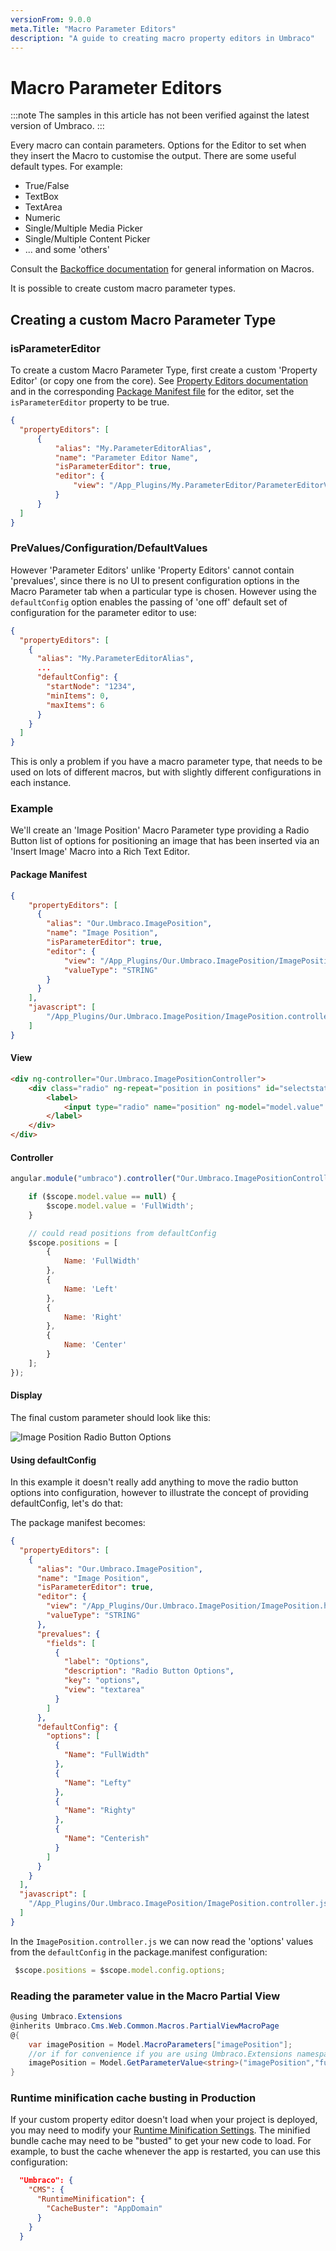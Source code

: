 ```yaml
---
versionFrom: 9.0.0
meta.Title: "Macro Parameter Editors"
description: "A guide to creating macro property editors in Umbraco"
---
```


# Macro Parameter Editors

:::note
The samples in this article has not been verified against the latest version of Umbraco.
:::

Every macro can contain parameters. Options for the Editor to set when they insert the Macro to customise the output. There are some useful default types.  For example:

* True/False
* TextBox
* TextArea
* Numeric
* Single/Multiple Media Picker
* Single/Multiple Content Picker
* ... and some 'others'

Consult the [Backoffice documentation](../../Fundamentals/Backoffice) for general information on Macros.

It is possible to create custom macro parameter types.

## Creating a custom Macro Parameter Type

### isParameterEditor

To create a custom Macro Parameter Type, first create a custom 'Property Editor' (or copy one from the core). See [Property Editors documentation](../Property-Editors/index.md) and in the corresponding [Package Manifest file](../Property-Editors/Package-Manifest/index.md) for the editor, set the `isParameterEditor` property to be true.

```json
{
  "propertyEditors": [
      {
          "alias": "My.ParameterEditorAlias",
          "name": "Parameter Editor Name",
          "isParameterEditor": true,
          "editor": {
              "view": "/App_Plugins/My.ParameterEditor/ParameterEditorView.html"
          }
      }
  ]
}
```

### PreValues/Configuration/DefaultValues

However 'Parameter Editors' unlike 'Property Editors' cannot contain 'prevalues', since there is no UI to present configuration options in the Macro Parameter tab when a particular type is chosen. However using the `defaultConfig` option enables the passing of 'one off' default set of configuration for the parameter editor to use:

```json
{
  "propertyEditors": [
    {
      "alias": "My.ParameterEditorAlias",
      ...
      "defaultConfig": {
        "startNode": "1234",
        "minItems": 0,
        "maxItems": 6
      }
    }
  ]
}

```

This is only a problem if you have a macro parameter type, that needs to be used on lots of different macros, but with slightly different configurations in each instance.

### Example

We'll create an 'Image Position' Macro Parameter type providing a Radio Button list of options for positioning an image that has been inserted via an 'Insert Image' Macro into a Rich Text Editor.

#### Package Manifest

```json
{
    "propertyEditors": [
      {
        "alias": "Our.Umbraco.ImagePosition",
        "name": "Image Position",
        "isParameterEditor": true,
        "editor": {
            "view": "/App_Plugins/Our.Umbraco.ImagePosition/ImagePosition.html",
            "valueType": "STRING"
        }
      }
    ],
    "javascript": [
        "/App_Plugins/Our.Umbraco.ImagePosition/ImagePosition.controller.js"
    ]
}
```

#### View

```html
<div ng-controller="Our.Umbraco.ImagePositionController">
    <div class="radio" ng-repeat="position in positions" id="selectstatus-{{position.Name}}">
        <label>
            <input type="radio" name="position" ng-model="model.value" value="{{position.Name}}">{{position.Name}}
        </label>
    </div>
</div>
```

#### Controller

```javascript
angular.module("umbraco").controller("Our.Umbraco.ImagePositionController", function ($scope) {

    if ($scope.model.value == null) {
        $scope.model.value = 'FullWidth';
    }

    // could read positions from defaultConfig
    $scope.positions = [
        {
            Name: 'FullWidth'
        },
        {
            Name: 'Left'
        },
        {
            Name: 'Right'
        },
        {
            Name: 'Center'
        }
    ];
});
```

#### Display

The final custom parameter should look like this:

![Image Position Radio Button Options](images/image-position-v8.png)

#### Using defaultConfig

In this example it doesn't really add anything to move the radio button options into configuration, however to illustrate the concept of providing defaultConfig, let's do that:

The package manifest becomes:

```json
{
  "propertyEditors": [
    {
      "alias": "Our.Umbraco.ImagePosition",
      "name": "Image Position",
      "isParameterEditor": true,
      "editor": {
        "view": "/App_Plugins/Our.Umbraco.ImagePosition/ImagePosition.html",
        "valueType": "STRING"
      },
      "prevalues": {
        "fields": [
          {
            "label": "Options",
            "description": "Radio Button Options",
            "key": "options",
            "view": "textarea"
          }
        ]
      },
      "defaultConfig": {
        "options": [
          {
            "Name": "FullWidth"
          },
          {
            "Name": "Lefty"
          },
          {
            "Name": "Righty"
          },
          {
            "Name": "Centerish"
          }
        ]
      }
    }
  ],
  "javascript": [
    "/App_Plugins/Our.Umbraco.ImagePosition/ImagePosition.controller.js"
  ]
}
```

In the `ImagePosition.controller.js` we can now read the 'options' values from the `defaultConfig` in the package.manifest configuration:

```javascript
 $scope.positions = $scope.model.config.options;
```

### Reading the parameter value in the Macro Partial View

```csharp
@using Umbraco.Extensions
@inherits Umbraco.Cms.Web.Common.Macros.PartialViewMacroPage
@{
    var imagePosition = Model.MacroParameters["imagePosition"];
    //or if for convenience if you are using Umbraco.Extensions namespace there is a GetParameterValue extension method, which allows a default value to be specified if the parameter is not provided:
    imagePosition = Model.GetParameterValue<string>("imagePosition","full-width");
}
```

### Runtime minification cache busting in Production

If your custom property editor doesn't load when your project is deployed, you may need to modify your [Runtime Minification Settings](/Reference/Configuration/RuntimeMinificationSettings/index.md). The minified bundle cache may need to be "busted" to get your new code to load. For example, to bust the cache whenever the app is restarted, you can use this configuration:

```json
  "Umbraco": {
    "CMS": {
      "RuntimeMinification": {
        "CacheBuster": "AppDomain"
      }
    }
  }
  ```

